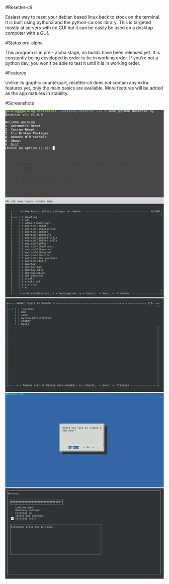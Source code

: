 #Resetter-cli

Easiest way to reset your debian based linux back to stock on the terminal. It is built using python3 and the python-curses library. This is targeted mostly at servers with no GUI but it can be easily be used on a desktop computer with a GUI.

#Status pre-alpha

This program is in pre - alpha stage, no builds have been released yet. It is constantly being developed in order to be in working order. If you're not a python dev, you won't be able to test it until it is in working order.

#Features

Unlike its graphic counterpart, resetter-cli does not contain any extra features yet, only the main basics are available. More features will be added as the app matures in stability.

#Screenshots

![alt tag](https://github.com/gaining/resetter-cli/blob/master/Menu.png)
![alt tag](https://github.com/gaining/resetter-cli/blob/master/s2.png)
![alt tag](https://github.com/gaining/resetter-cli/blob/master/s3.png)
![alt tag](https://github.com/gaining/resetter-cli/blob/master/s4.png)
![alt tag](https://github.com/gaining/resetter-cli/blob/master/s5.png)
